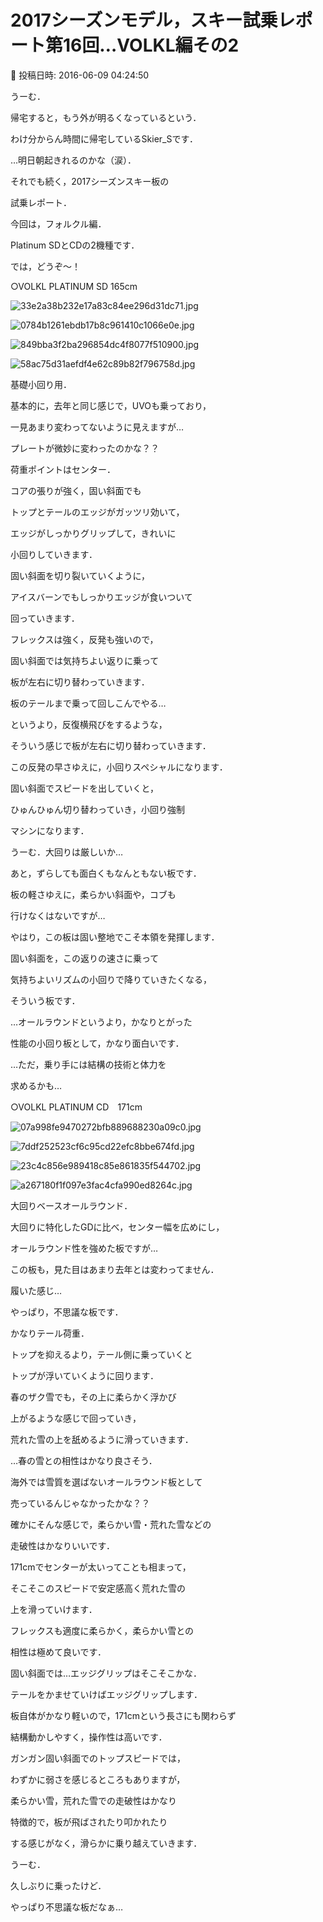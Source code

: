 # 2017シーズンモデル，スキー試乗レポート第16回…VOLKL編その2

📅 投稿日時: 2016-06-09 04:24:50

うーむ．


帰宅すると，もう外が明るくなっているという．


わけ分からん時間に帰宅しているSkier_Sです．


…明日朝起きれるのかな（涙）．





それでも続く，2017シーズンスキー板の


試乗レポート．





今回は，フォルクル編．


Platinum SDとCDの2機種です．


では，どうぞ～！[]()








○VOLKL PLATINUM SD 165cm







![33e2a38b232e17a83c84ee296d31dc71.jpg](images/33e2a38b232e17a83c84ee296d31dc71.jpg)









![0784b1261ebdb17b8c961410c1066e0e.jpg](images/0784b1261ebdb17b8c961410c1066e0e.jpg)









![849bba3f2ba296854dc4f8077f510900.jpg](images/849bba3f2ba296854dc4f8077f510900.jpg)









![58ac75d31aefdf4e62c89b82f796758d.jpg](images/58ac75d31aefdf4e62c89b82f796758d.jpg)







基礎小回り用．





基本的に，去年と同じ感じで，UVOも乗っており，


一見あまり変わってないように見えますが…


プレートが微妙に変わったのかな？？





荷重ポイントはセンター．


コアの張りが強く，固い斜面でも


トップとテールのエッジがガッツリ効いて，


エッジがしっかりグリップして，きれいに


小回りしていきます．


固い斜面を切り裂いていくように，


アイスバーンでもしっかりエッジが食いついて


回っていきます．





フレックスは強く，反発も強いので，


固い斜面では気持ちよい返りに乗って


板が左右に切り替わっていきます．


板のテールまで乗って回しこんでやる…


というより，反復横飛びをするような，


そういう感じで板が左右に切り替わっていきます．





この反発の早さゆえに，小回りスペシャルになります．


固い斜面でスピードを出していくと，


ひゅんひゅん切り替わっていき，小回り強制


マシンになります．





うーむ．大回りは厳しいか…


あと，ずらしても面白くもなんともない板です．


板の軽さゆえに，柔らかい斜面や，コブも


行けなくはないですが…


やはり，この板は固い整地でこそ本領を発揮します．





固い斜面を，この返りの速さに乗って


気持ちよいリズムの小回りで降りていきたくなる，


そういう板です．


…オールラウンドというより，かなりとがった


性能の小回り板として，かなり面白いです．


…ただ，乗り手には結構の技術と体力を


求めるかも…[]()








○VOLKL PLATINUM CD　171cm







![07a998fe9470272bfb889688230a09c0.jpg](images/07a998fe9470272bfb889688230a09c0.jpg)









![7ddf252523cf6c95cd22efc8bbe674fd.jpg](images/7ddf252523cf6c95cd22efc8bbe674fd.jpg)









![23c4c856e989418c85e861835f544702.jpg](images/23c4c856e989418c85e861835f544702.jpg)









![a267180f1f097e3fac4cfa990ed8264c.jpg](images/a267180f1f097e3fac4cfa990ed8264c.jpg)







大回りベースオールラウンド．





大回りに特化したGDに比べ，センター幅を広めにし，


オールラウンド性を強めた板ですが…


この板も，見た目はあまり去年とは変わってません．





履いた感じ…


やっぱり，不思議な板です．


かなりテール荷重．


トップを抑えるより，テール側に乗っていくと


トップが浮いていくように回ります．





春のザク雪でも，その上に柔らかく浮かび


上がるような感じで回っていき，


荒れた雪の上を舐めるように滑っていきます．


…春の雪との相性はかなり良さそう．


海外では雪質を選ばないオールラウンド板として


売っているんじゃなかったかな？？


確かにそんな感じで，柔らかい雪・荒れた雪などの


走破性はかなりいいです．


171cmでセンターが太いってことも相まって，


そこそこのスピードで安定感高く荒れた雪の


上を滑っていけます．


フレックスも適度に柔らかく，柔らかい雪との


相性は極めて良いです．





固い斜面では…エッジグリップはそこそこかな．


テールをかませていけばエッジグリップします．


板自体がかなり軽いので，171cmという長さにも関わらず


結構動かしやすく，操作性は高いです．





ガンガン固い斜面でのトップスピードでは，


わずかに弱さを感じるところもありますが，


柔らかい雪，荒れた雪での走破性はかなり


特徴的で，板が飛ばされたり叩かれたり


する感じがなく，滑らかに乗り越えていきます．





うーむ．


久しぶりに乗ったけど．


やっぱり不思議な板だなぁ…
